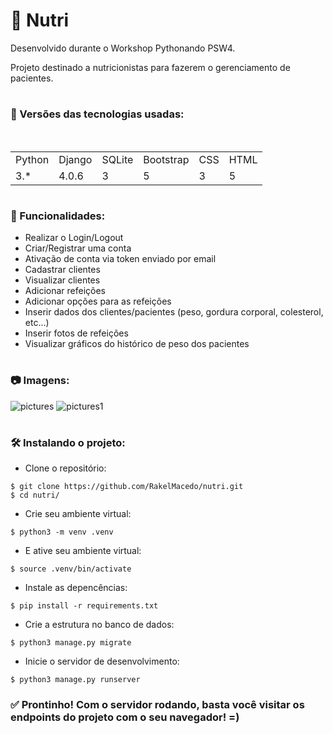 # 🥼 Nutri

Desenvolvido durante o Workshop Pythonando PSW4. 

Projeto destinado a nutricionistas para fazerem o gerenciamento de pacientes. 

#

### 📑 Versões das tecnologias usadas:

<table>
  <tr>
    <td>Python</td>
    <td>Django</td>    
    <td>SQLite</td>
    <td>Bootstrap</td>
    <td>CSS</td>
    <td>HTML</td>
  </tr>
  <tr>
    <td>3.*</td>
    <td>4.0.6</td>
    <td>3</td>
    <td>5</td>
    <td>3</td>
    <td>5</td>
  </tr>
</table>

#

### 🔨 Funcionalidades:

- Realizar o Login/Logout
- Criar/Registrar uma conta
- Ativação de conta via token enviado por email
- Cadastrar clientes
- Visualizar clientes
- Adicionar refeições
- Adicionar opções para as refeições
- Inserir dados dos clientes/pacientes (peso, gordura corporal, colesterol, etc...)
- Inserir fotos de refeições
- Visualizar gráficos do histórico de peso dos pacientes

#

### 📷 Imagens:
![pictures](https://user-images.githubusercontent.com/78339857/184227795-43ebd641-cdd8-4fb3-a98b-610921677801.jpg)
![pictures1](https://user-images.githubusercontent.com/78339857/184227853-64a1504e-9407-4ab1-af7a-a3c01a52a252.jpg)

#

### 🛠️ Instalando o projeto:

- Clone o repositório:
```
$ git clone https://github.com/RakelMacedo/nutri.git
$ cd nutri/
```

- Crie seu ambiente virtual:
```
$ python3 -m venv .venv
```

- E ative seu ambiente virtual:
```
$ source .venv/bin/activate
```

- Instale as depencências:
```
$ pip install -r requirements.txt
```

- Crie a estrutura no banco de dados:
``` 
$ python3 manage.py migrate
```  

- Inicie o servidor de desenvolvimento:
```
$ python3 manage.py runserver
```

### ✅ Prontinho! Com o servidor rodando, basta você visitar os endpoints do projeto com o seu navegador! =)

